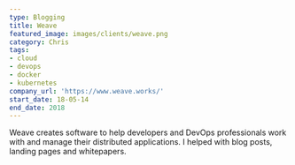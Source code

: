 ```yaml
---
type: Blogging
title: Weave
featured_image: images/clients/weave.png
category: Chris
tags:
- cloud
- devops
- docker
- kubernetes
company_url: 'https://www.weave.works/'
start_date: 18-05-14
end_date: 2018
---
```


Weave creates software to help developers and DevOps professionals work with and manage their distributed applications. I helped with blog posts, landing pages and whitepapers.
